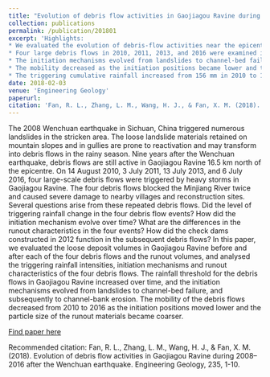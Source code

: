 ```yaml
---
title: "Evolution of debris flow activities in Gaojiagou Ravine during 2008–2016 after the Wenchuan earthquake"
collection: publications
permalink: /publication/201801
excerpt: 'Highlights:  
* We evaluated the evolution of debris-flow activities near the epicentre of the Wenchuan earthquake.
* Four large debris flows in 2010, 2011, 2013, and 2016 were examined in detail.
* The initiation mechanisms evolved from landslides to channel-bed failure and bank erosion.•
* The mobility decreased as the initiation positions became lower and the soil became coarser.
* The triggering cumulative rainfall increased from 156 mm in 2010 to 177 mm in 2016.'
date: 2018-02-03
venue: 'Engineering Geology'
paperurl:
citation: 'Fan, R. L., Zhang, L. M., Wang, H. J., & Fan, X. M. (2018). Evolution of debris flow activities in Gaojiagou Ravine during 2008–2016 after the Wenchuan earthquake. Engineering Geology, 235, 1-10.'
---
```

The 2008 Wenchuan earthquake in Sichuan, China triggered numerous landslides in the stricken area. The loose landslide materials retained on mountain slopes and in gullies are prone to reactivation and may transform into debris flows in the rainy season. Nine years after the Wenchuan earthquake, debris flows are still active in Gaojiagou Ravine 16.5 km north of the epicentre. On 14 August 2010, 3 July 2011, 13 July 2013, and 6 July 2016, four large-scale debris flows were triggered by heavy storms in Gaojiagou Ravine. The four debris flows blocked the Minjiang River twice and caused severe damage to nearby villages and reconstruction sites. Several questions arise from these repeated debris flows. Did the level of triggering rainfall change in the four debris flow events? How did the initiation mechanism evolve over time? What are the differences in the runout characteristics in the four events? How did the check dams constructed in 2012 function in the subsequent debris flows? In this paper, we evaluated the loose deposit volumes in Gaojiagou Ravine before and after each of the four debris flows and the runout volumes, and analysed the triggering rainfall intensities, initiation mechanisms and runout characteristics of the four debris flows. The rainfall threshold for the debris flows in Gaojiagou Ravine increased over time, and the initiation mechanisms evolved from landslides to channel-bed failure, and subsequently to channel-bank erosion. The mobility of the debris flows decreased from 2010 to 2016 as the initiation positions moved lower and the particle size of the runout materials became coarser.

[Find paper here](https://www.sciencedirect.com/science/article/pii/S0013795217313339)

Recommended citation: Fan, R. L., Zhang, L. M., Wang, H. J., & Fan, X. M. (2018). Evolution of debris flow activities in Gaojiagou Ravine during 2008–2016 after the Wenchuan earthquake. Engineering Geology, 235, 1-10.
